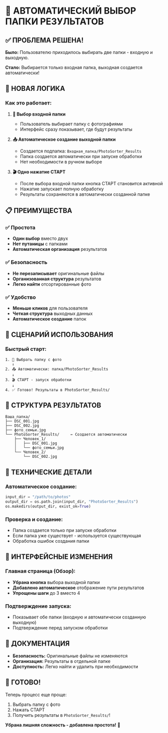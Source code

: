 # 📂 АВТОМАТИЧЕСКИЙ ВЫБОР ПАПКИ РЕЗУЛЬТАТОВ

## ✅ ПРОБЛЕМА РЕШЕНА!

**Было:** Пользователю приходилось выбирать две папки - входную и выходную.

**Стало:** Выбирается только входная папка, выходная создается автоматически!

## 🎯 НОВАЯ ЛОГИКА

### Как это работает:

1. **📂 Выбор входной папки**
   - Пользователь выбирает папку с фотографиями
   - Интерфейс сразу показывает, где будут результаты

2. **📤 Автоматическое создание выходной папки**
   - Создается подпапка: `Входная_папка/PhotoSorter_Results`
   - Папка создается автоматически при запуске обработки
   - Нет необходимости в ручном выборе

3. **🎬 Одно нажатие СТАРТ**
   - После выбора входной папки кнопка СТАРТ становится активной
   - Нажатие запускает полную обработку
   - Результаты сохраняются в автоматически созданной папке

## 📋 ПРЕИМУЩЕСТВА

### ✅ **Простота**
- **Один выбор** вместо двух
- **Нет путаницы** с папками
- **Автоматическая организация** результатов

### ✅ **Безопасность**
- **Не перезаписывает** оригинальные файлы
- **Организованная структура** результатов
- **Легко найти** отсортированные фото

### ✅ **Удобство**
- **Меньше кликов** для пользователя
- **Четкая структура** выходных данных
- **Автоматическое создание** папок

## 🎯 СЦЕНАРИЙ ИСПОЛЬЗОВАНИЯ

### Быстрый старт:
```
1. 📂 Выбрать папку с фото
   ↓
2. 📤 Автоматически: папка/PhotoSorter_Results
   ↓
3. 🎬 СТАРТ - запуск обработки
   ↓
4. ✅ Готово! Результаты в PhotoSorter_Results/
```

## 📁 СТРУКТУРА РЕЗУЛЬТАТОВ

```
Ваша_папка/
├── DSC_001.jpg
├── DSC_002.jpg
├── фото_семьи.jpg
└── PhotoSorter_Results/     ← Создается автоматически
    ├── Человек_1/
    │   ├── DSC_001.jpg
    │   └── фото_семьи.jpg
    └── Человек_2/
        └── DSC_002.jpg
```

## 🔧 ТЕХНИЧЕСКИЕ ДЕТАЛИ

### Автоматическое создание:
```python
input_dir = "/path/to/photos"
output_dir = os.path.join(input_dir, "PhotoSorter_Results")
os.makedirs(output_dir, exist_ok=True)
```

### Проверка и создание:
- Папка создается только при запуске обработки
- Если папка уже существует - используется существующая
- Обработка ошибок создания папки

## 🎨 ИНТЕРФЕЙСНЫЕ ИЗМЕНЕНИЯ

### Главная страница (Обзор):
- **Убрана кнопка** выбора выходной папки
- **Добавлено автоматическое** отображение пути результатов
- **Упрощены шаги** до 3 вместо 4

### Подтверждение запуска:
- Показывает обе папки (входную и автоматически созданную выходную)
- Подтверждение перед запуском обработки

## 📝 ДОКУМЕНТАЦИЯ

- **Безопасность:** Оригинальные файлы не изменяются
- **Организация:** Результаты в отдельной папке
- **Доступность:** Легко найти и удалить при необходимости

## 🎉 ГОТОВО!

Теперь процесс еще проще:
1. Выбрать папку с фото
2. Нажать СТАРТ
3. Получить результаты в `PhotoSorter_Results/`!

**Убрана лишняя сложность - добавлена простота!** 🚀
